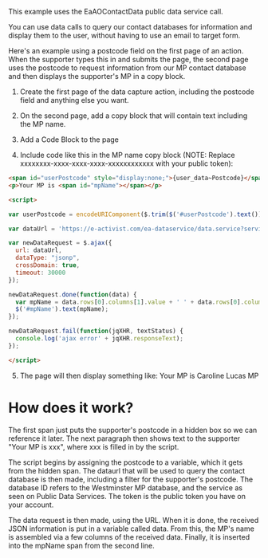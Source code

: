 This example uses the EaAOContactData public data service call.

You can use data calls to query our contact databases for information and display them to the user, without having to use an email to target form.

Here's an example using a postcode field on the first page of an action. When the supporter types this in and submits the page, the second page uses the postcode to request information from our MP contact database and then displays the supporter's MP in a copy block.

1) Create the first page of the data capture action, including the postcode field and anything else you want.

2) On the second page, add a copy block that will contain text including the MP name.

3) Add a Code Block to the page

4) Include code like this in the MP name copy block (NOTE: Replace xxxxxxxx-xxxx-xxxx-xxxx-xxxxxxxxxxxx with your public token):

``` html
<span id="userPostcode" style="display:none;">{user_data~Postcode}</span>
<p>Your MP is <span id="mpName"></span></p>

<script>

var userPostcode = encodeURIComponent($.trim($('#userPostcode').text()));

var dataUrl = 'https://e-activist.com/ea-dataservice/data.service?service=EaAOContactData&constituencyDatabaseId=3&postcode=' + userPostcode + '&token=xxxxxxxx-xxxx-xxxx-xxxx-xxxxxxxxxxxx&contentType=json';

var newDataRequest = $.ajax({
  url: dataUrl,
  dataType: "jsonp",
  crossDomain: true,
  timeout: 30000
});

newDataRequest.done(function(data) {
  var mpName = data.rows[0].columns[1].value + ' ' + data.rows[0].columns[2].value + ' ' + data.rows[0].columns[3].value + ' ' + data.rows[0].columns[4].value;
  $('#mpName').text(mpName);
});

newDataRequest.fail(function(jqXHR, textStatus) {
  console.log('ajax error' + jqXHR.responseText);
});

</script>
```

5) The page will then display something like: Your MP is Caroline Lucas MP

# How does it work?
The first span just puts the supporter's postcode in a hidden box so we can reference it later. The next paragraph then shows text to the supporter "Your MP is xxx", where xxx is filled in by the script.

The script begins by assigning the postcode to a variable, which it gets from the hidden span. The dataurl that will be used to query the contact database is then made, including a filter for the supporter's postcode. The database ID refers to the Westminster MP database, and the service as seen on Public Data Services. The token is the public token you have on your account.

The data request is then made, using the URL. When it is done, the received JSON information is put in a variable called data. From this, the MP's name is assembled via a few columns of the received data. Finally, it is inserted into the mpName span from the second line.
